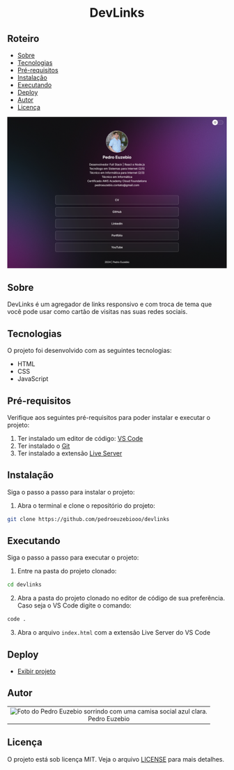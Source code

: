 <h1 align="center">
  DevLinks
</h1>

## Roteiro

<ul>
  <li>
    <a href="#sobre">
      Sobre
    </a>
  </li>
  <li>
    <a href="#tecnologias">
      Tecnologias
    </a>
  </li>
  <li>
    <a href="#pre-requisitos">
      Pré-requisitos
    </a>
  </li>
  <li>
    <a href="#instalacao">
      Instalação
    </a>
  </li>
  <li>
    <a href="#executando">
      Executando
    </a>
  </li>
  <li>
    <a href="#deploy">
      Deploy
    </a>
  </li>
  <li>
    <a href="#autor">
      Autor
    </a>
  </li>
  <li>
    <a href="#Licença">
      Licença
    </a>
  </li>
</ul>

![Visualização do Projeto](./assets/preview.png)

## Sobre

DevLinks é um agregador de links responsivo e com troca de tema que você pode usar como cartão de visitas nas suas redes sociais.

## Tecnologias

O projeto foi desenvolvido com as seguintes tecnologias:

- HTML
- CSS
- JavaScript

## Pré-requisitos

Verifique aos seguintes pré-requisitos para poder instalar e executar o projeto:

1. Ter instalado um editor de código: [VS Code](https://code.visualstudio.com/download)
2. Ter instalado o [Git](https://git-scm.com/downloads)
3. Ter instalado a extensão [Live Server](https://marketplace.visualstudio.com/items?itemName=ritwickdey.LiveServer)

## Instalação

Siga o passo a passo para instalar o projeto:

1. Abra o terminal e clone o repositório do projeto:

```bash
git clone https://github.com/pedroeuzebiooo/devlinks
```

## Executando

Siga o passo a passo para executar o projeto:

1. Entre na pasta do projeto clonado:

```bash
cd devlinks
```

2. Abra a pasta do projeto clonado no editor de código de sua preferência. Caso seja o VS Code digite o comando:

```bash
code .
```

3. Abra o arquivo `index.html` com a extensão Live Server do VS Code

## Deploy

- [Exibir projeto](/https://pedroeuzebiooo.github.io/devlinks)

## Autor

<table>
  <tr>
    <td align="center">
      <img
        src="https://i.imgur.com/a9F1MXp.jpg"
        alt="Foto do Pedro Euzebio sorrindo com uma camisa social azul clara."
        width="100"
      />
      <br>
      Pedro Euzebio
    </td>
  </tr>
</table>

## Licença

O projeto está sob licença MIT. Veja o arquivo [LICENSE](./LICENSE) para mais detalhes.
